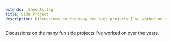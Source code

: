 ```yaml
---
extends: _layouts.tag
title: Side Project
description: Discussions on the many fun side projects I've worked on over the years.
---
```


Discussions on the many fun side projects I've worked on over the years. 
